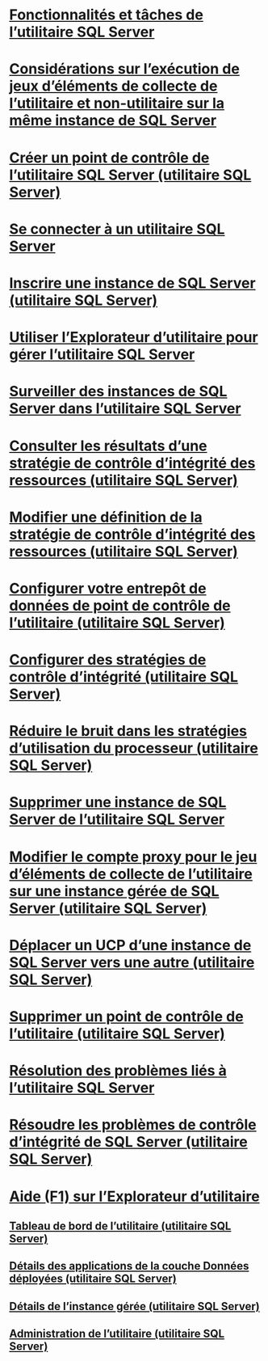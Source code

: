 # [Fonctionnalités et tâches de l’utilitaire SQL Server](sql-server-utility-features-and-tasks.md)
# [Considérations sur l’exécution de jeux d’éléments de collecte de l’utilitaire et non-utilitaire sur la même instance de SQL Server](run-utility-and-non-utility-collection-sets-on-same-sql-instance.md)
# [Créer un point de contrôle de l’utilitaire SQL Server (utilitaire SQL Server)](create-a-sql-server-utility-control-point-sql-server-utility.md)
# [Se connecter à un utilitaire SQL Server](connect-to-a-sql-server-utility.md)
# [Inscrire une instance de SQL Server (utilitaire SQL Server)](enroll-an-instance-of-sql-server-sql-server-utility.md)
# [Utiliser l’Explorateur d’utilitaire pour gérer l’utilitaire SQL Server](use-utility-explorer-to-manage-the-sql-server-utility.md)
# [Surveiller des instances de SQL Server dans l’utilitaire SQL Server](monitor-instances-of-sql-server-in-the-sql-server-utility.md)
# [Consulter les résultats d’une stratégie de contrôle d’intégrité des ressources (utilitaire SQL Server)](view-resource-health-policy-results-sql-server-utility.md)
# [Modifier une définition de la stratégie de contrôle d’intégrité des ressources (utilitaire SQL Server)](modify-a-resource-health-policy-definition-sql-server-utility.md)
# [Configurer votre entrepôt de données de point de contrôle de l’utilitaire (utilitaire SQL Server)](configure-your-utility-control-point-data-warehouse-sql-server-utility.md)
# [Configurer des stratégies de contrôle d’intégrité (utilitaire SQL Server)](configure-health-policies-sql-server-utility.md)
# [Réduire le bruit dans les stratégies d’utilisation du processeur (utilitaire SQL Server)](reduce-noise-in-cpu-utilization-policies-sql-server-utility.md)
# [Supprimer une instance de SQL Server de l’utilitaire SQL Server](remove-an-instance-of-sql-server-from-the-sql-server-utility.md)
# [Modifier le compte proxy pour le jeu d’éléments de collecte de l’utilitaire sur une instance gérée de SQL Server (utilitaire SQL Server)](change-proxy-account-for-utility-collection-on-managed-sql-server.md)
# [Déplacer un UCP d’une instance de SQL Server vers une autre (utilitaire SQL Server)](move-a-ucp-from-one-instance-of-sql-server-to-another-sql-server-utility.md)
# [Supprimer un point de contrôle de l’utilitaire (utilitaire SQL Server)](remove-a-utility-control-point-sql-server-utility.md)
# [Résolution des problèmes liés à l’utilitaire SQL Server](../../database-engine/troubleshoot-the-sql-server-utility.md)
# [Résoudre les problèmes de contrôle d’intégrité de SQL Server (utilitaire SQL Server)](troubleshoot-sql-server-resource-health-sql-server-utility.md)
# [Aide (F1) sur l’Explorateur d’utilitaire](utility-explorer-f1-help.md)
## [Tableau de bord de l’utilitaire (utilitaire SQL Server)](../../database-engine/utility-dashboard-sql-server-utility.md)
## [Détails des applications de la couche Données déployées (utilitaire SQL Server)](../../database-engine/deployed-data-tier-application-details-sql-server-utility.md)
## [Détails de l’instance gérée (utilitaire SQL Server)](../../database-engine/managed-instance-details-sql-server-utility.md)
## [Administration de l’utilitaire (utilitaire SQL Server)](../../database-engine/utility-administration-sql-server-utility.md)
